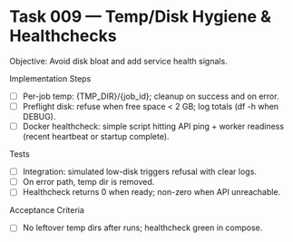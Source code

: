 # Task 009 — Temp/Disk Hygiene & Healthchecks

Objective: Avoid disk bloat and add service health signals.

Implementation Steps
- [ ] Per-job temp: {TMP_DIR}/{job_id}; cleanup on success and on error.
- [ ] Preflight disk: refuse when free space < 2 GB; log totals (df -h when DEBUG).
- [ ] Docker healthcheck: simple script hitting API ping + worker readiness (recent heartbeat or startup complete).

Tests
- [ ] Integration: simulated low-disk triggers refusal with clear logs.
- [ ] On error path, temp dir is removed.
- [ ] Healthcheck returns 0 when ready; non-zero when API unreachable.

Acceptance Criteria
- [ ] No leftover temp dirs after runs; healthcheck green in compose.
